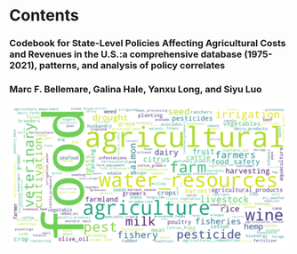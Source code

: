 # Contents 

### Codebook for State-Level Policies Affecting Agricultural Costs and Revenues in the U.S.:a comprehensive database (1975-2021), patterns, and analysis of policy correlates

### Marc F. Bellemare, Galina Hale, Yanxu Long, and Siyu Luo

![](/pics/booklogo.png)

```{tableofcontents}
```
